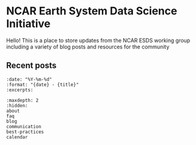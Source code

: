 # NCAR Earth System Data Science Initiative

Hello! This is a place to store updates from the NCAR ESDS working group
including a variety of blog posts and resources for the community

## Recent posts

```{postlist}
:date: "%Y-%m-%d"
:format: "{date} - {title}"
:excerpts:
```

```{toctree}
:maxdepth: 2
:hidden:
about
faq
blog
communication
best-practices
calendar
```
